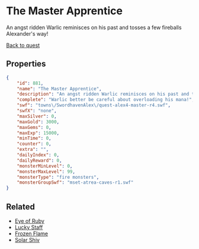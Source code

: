 # The Master Apprentice

An angst ridden Warlic reminisces on his past and tosses a few fireballs Alexander's way!

[Back to quest](../quests.md)

## Properties

```json
{
    "id": 881,
    "name": "The Master Apprentice",
    "description": "An angst ridden Warlic reminisces on his past and tosses a few fireballs Alexander's way!",
    "complete": "Warlic better be careful about overloading his mana!",
    "swf": "towns\/SwordhavenAlex\/quest-alex4-master-r4.swf",
    "swfX": "none",
    "maxSilver": 0,
    "maxGold": 3000,
    "maxGems": 0,
    "maxExp": 15000,
    "minTime": 0,
    "counter": 0,
    "extra": "",
    "dailyIndex": 0,
    "dailyReward": 0,
    "monsterMinLevel": 0,
    "monsterMaxLevel": 99,
    "monsterType": "fire monsters",
    "monsterGroupSwf": "mset-atrea-caves-r1.swf"
}
```

## Related

- [Eye of Ruby](../items/6680-eye-of-ruby.md)
- [Lucky Staff](../items/6681-lucky-staff.md)
- [Frozen Flame](../items/6682-frozen-flame.md)
- [Solar Shiv](../items/6683-solar-shiv.md)

